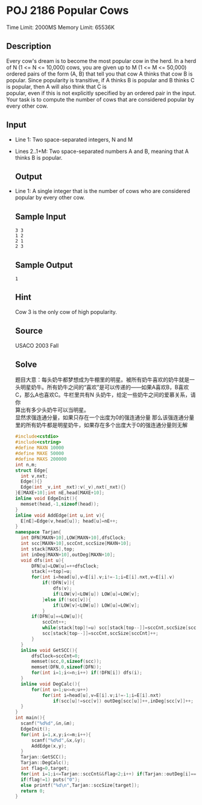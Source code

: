 # POJ 2186 Popular Cows

Time Limit: 2000MS        Memory Limit: 65536K

## Description

Every cow's dream is to become the most popular cow in the herd. In a herd of N \(1 &lt;= N &lt;= 10,000\) cows, you are given up to M \(1 &lt;= M &lt;= 50,000\) ordered pairs of the form \(A, B\) that tell you that cow A thinks that cow B is popular. Since popularity is transitive, if A thinks B is popular and B thinks C is popular, then A will also think that C is   
popular, even if this is not explicitly specified by an ordered pair in the input. Your task is to compute the number of cows that are considered popular by every other cow.

## Input

* Line 1: Two space-separated integers, N and M

* Lines 2..1+M: Two space-separated numbers A and B, meaning that A thinks B is popular.

  ## Output

* Line 1: A single integer that is the number of cows who are considered popular by every other cow.

  ## Sample Input

  ```
  3 3
  1 2
  2 1
  2 3
  ```

  ## Sample Output

  ```
  1
  ```

  ## Hint

  Cow 3 is the only cow of high popularity.

  ## Source

  USACO 2003 Fall

  ## Solve

  题目大意：每头奶牛都梦想成为牛棚里的明星。被所有奶牛喜欢的奶牛就是一头明星奶牛。所有奶牛之间的“喜欢”是可以传递的——如果A喜欢B，B喜欢C，那么A也喜欢C。牛栏里共有N 头奶牛，给定一些奶牛之间的爱慕关系，请你  
  算出有多少头奶牛可以当明星。  
  显然求强连通分量，如果只存在一个出度为0的强连通分量 那么该强连通分量里的所有奶牛都是明星奶牛，如果存在多个出度大于0的强连通分量则无解

  ```cpp
  #include<cstdio>
  #include<cstring>
  #define MAXN 10000
  #define MAXE 50000
  #define MAXS 200000
  int n,m;
  struct Edge{
    int v,nxt;
    Edge(){}
    Edge(int _v,int _nxt):v(_v),nxt(_nxt){}
  }E[MAXE+10];int nE,head[MAXE+10];
  inline void EdgeInit(){
    memset(head,-1,sizeof(head));
  }
  inline void AddEdge(int u,int v){
    E[nE]=Edge(v,head[u]); head[u]=nE++;
  }
  namespace Tarjan{
    int DFN[MAXN+10],LOW[MAXN+10],dfsClock;
    int scc[MAXN+10],sccCnt,sccSize[MAXN+10];
    int stack[MAXS],top;
    int inDeg[MAXN+10],outDeg[MAXN+10];
    void dfs(int u){
        DFN[u]=LOW[u]=++dfsClock;
        stack[++top]=u;
        for(int i=head[u],v=E[i].v;i!=-1;i=E[i].nxt,v=E[i].v)
            if(!DFN[v]){
                dfs(v);
                if(LOW[v]<LOW[u]) LOW[u]=LOW[v];    
            }else if(!scc[v]){
                if(LOW[v]<LOW[u]) LOW[u]=LOW[v];
            }
        if(DFN[u]==LOW[u]){
            sccCnt++;
            while(stack[top]!=u) scc[stack[top--]]=sccCnt,sccSize[sccCnt]++;
            scc[stack[top--]]=sccCnt,sccSize[sccCnt]++;
        }
    }
    inline void GetSCC(){
        dfsClock=sccCnt=0;
        memset(scc,0,sizeof(scc));
        memset(DFN,0,sizeof(DFN));
        for(int i=1;i<=n;i++) if(!DFN[i]) dfs(i);
    }
    inline void DegCalc(){
        for(int u=1;u<=n;u++)
            for(int i=head[u],v=E[i].v;i!=-1;i=E[i].nxt)
                if(scc[u]!=scc[v]) outDeg[scc[u]]++,inDeg[scc[v]]++;
    }
  }
  int main(){
    scanf("%d%d",&n,&m);
    EdgeInit();
    for(int i=1,x,y;i<=m;i++){
        scanf("%d%d",&x,&y);
        AddEdge(x,y);
    }
    Tarjan::GetSCC();
    Tarjan::DegCalc();
    int flag=0,target;
    for(int i=1;i<=Tarjan::sccCnt&&flag<2;i++) if(Tarjan::outDeg[i]==0) flag++,target=i;
    if(flag!=1) puts("0");
    else printf("%d\n",Tarjan::sccSize[target]);
    return 0;
  }
  ```



